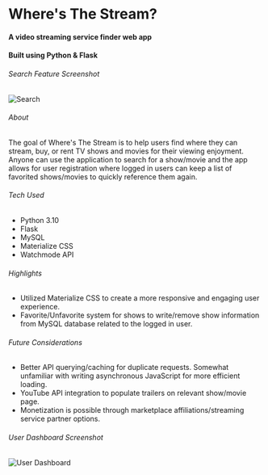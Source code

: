 # Where's The Stream?
#### A video streaming service finder web app
#### Built using Python & Flask

###### Search Feature Screenshot
![Search](https://user-images.githubusercontent.com/23509634/177607431-b70b3bee-d8fa-404c-aaeb-288eb8ad0e6c.png)

###### About
The goal of Where's The Stream is to help users find where they can stream, buy, or rent TV shows and movies for their viewing enjoyment. Anyone can use the application to search for a show/movie and the app allows for user registration where logged in users can keep a list of favorited shows/movies to quickly reference them again.

###### Tech Used
- Python 3.10
- Flask 
- MySQL
- Materialize CSS
- Watchmode API

###### Highlights
- Utilized Materialize CSS to create a more responsive and engaging user experience.
- Favorite/Unfavorite system for shows to write/remove show information from MySQL database related to the logged in user.

###### Future Considerations
- Better API querying/caching for duplicate requests. Somewhat unfamiliar with writing asynchronous JavaScript for more efficient loading.
- YouTube API integration to populate trailers on relevant show/movie page.
- Monetization is possible through marketplace affiliations/streaming service partner options.

###### User Dashboard Screenshot
![User Dashboard](https://user-images.githubusercontent.com/23509634/177609692-cfc3a5b4-6bb4-4bb4-a75f-cd1dfa2f6366.png)
